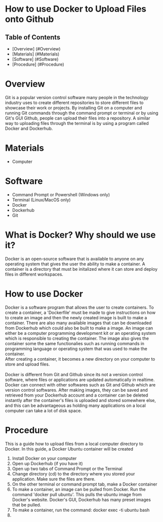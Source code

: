 # How to use Docker to Upload Files onto Github

## Table of Contents
* [Overview] (#Overview)
* [Materials] (#Materials)
* [Software] (#Software)
* [Procedure] (#Procedure)

# Overview
Git is a popular version control software many people in the technology industry uses to create different repositories to store different files to showcase their work or projects. By installing Git on a computer and running Git commands through the command prompt or terminal or by using Git's GUI Github, people can upload their files into a repository. A similar way to uploading files through the terminal is by using a program called Docker and Dockerhub. 

# Materials
* Computer

# Software
* Command Prompt or Powershell (Windows only) <br>
* Terminal (Linux/MacOS only) <br>
* Docker <br>
* Dockerhub <br>
* Git <br>

# What is Docker? Why should we use it?
Docker is an open-source software that is available to anyone on any operating system that gives the user the ability to make a container. A container is a directory that must be initalized where it can store and deploy files in different workspaces. 

# How to use Docker
Docker is a software program that allows the user to create containers. To create a container, a 'Dockerfile' must be made to give instructions on how to create an image and then the newly created image is built to make a container. There are also many available images that can be downloaded from Dockerhub which could also be built to make a image. An image can either be a computer programming development kit or an operating system which is responsible to creating the container. The image also gives the container some the same functionalies such as running commands in programming language or operating system that was used to make the container.<br> After creating a container, it becomes a new directory on your computer to store and upload files. <br>
<br>
Docker is different from Git and Github since its not a version control software, where files or applications are updated automatically in realtime. Docker can connect with other softwares such as Git and Github which are version control softwares. After making images, they can be saved and retrieved from your Dockerhub account and a container can be deleted instantly after the container's files is uploaded and stored somewhere else, and this can be advantageous as holding many applications on a local computer can take a lot of disk space. 

# Procedure
This is a guide how to upload files from a local computer directory to Docker. In this guide, a Docker Ubuntu container will be created <br>
1. Install Docker on your computer
2. Open up Dockerhub (if you have it)
3. Open up two tabs of Command Prompt or the Terminal
4. Change directory (cd) to the directory where you stored your application. Make sure the files are there.
5. On the other terminal or command prompt tab, make a Docker container
6. To make a container, an image can be pulled from Docker. Run the command 'docker pull ubuntu'. This pulls the ubuntu image from Docker's website. Docker's GUI, Dockerhub has many preset images that be pulled.   
7. To make a container, run the command: docker exec -ti ubuntu bash
8. 
